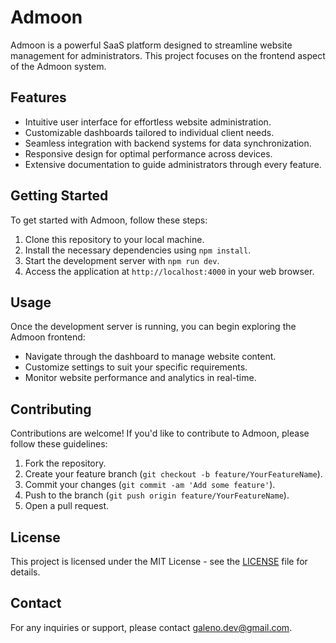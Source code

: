 # Admoon

Admoon is a powerful SaaS platform designed to streamline website management for administrators. This project focuses on the frontend aspect of the Admoon system.

## Features

- Intuitive user interface for effortless website administration.
- Customizable dashboards tailored to individual client needs.
- Seamless integration with backend systems for data synchronization.
- Responsive design for optimal performance across devices.
- Extensive documentation to guide administrators through every feature.

## Getting Started

To get started with Admoon, follow these steps:

1. Clone this repository to your local machine.
2. Install the necessary dependencies using `npm install`.
3. Start the development server with `npm run dev`.
4. Access the application at `http://localhost:4000` in your web browser.

## Usage

Once the development server is running, you can begin exploring the Admoon frontend:

- Navigate through the dashboard to manage website content.
- Customize settings to suit your specific requirements.
- Monitor website performance and analytics in real-time.

## Contributing

Contributions are welcome! If you'd like to contribute to Admoon, please follow these guidelines:

1. Fork the repository.
2. Create your feature branch (`git checkout -b feature/YourFeatureName`).
3. Commit your changes (`git commit -am 'Add some feature'`).
4. Push to the branch (`git push origin feature/YourFeatureName`).
5. Open a pull request.

## License

This project is licensed under the MIT License - see the [LICENSE](LICENSE) file for details.

## Contact

For any inquiries or support, please contact [galeno.dev@gmail.com](mailto:galeno.dev@gmail.com).
